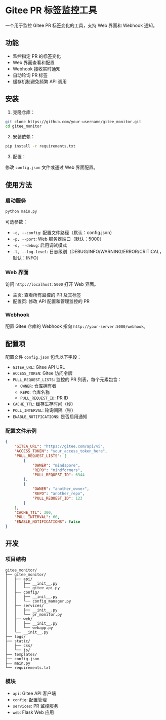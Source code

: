 # Gitee PR 标签监控工具

一个用于监控 Gitee PR 标签变化的工具，支持 Web 界面和 Webhook 通知。

## 功能

- 监控指定 PR 的标签变化
- Web 界面查看和配置
- Webhook 接收实时通知
- 自动轮询 PR 标签
- 缓存机制避免频繁 API 调用

## 安装

1. 克隆仓库：

```bash
git clone https://github.com/your-username/gitee_monitor.git
cd gitee_monitor
```

2. 安装依赖：

```bash
pip install -r requirements.txt
```

3. 配置：

修改 `config.json` 文件或通过 Web 界面配置。

## 使用方法

### 启动服务

```bash
python main.py
```

可选参数：
- `-c, --config`: 配置文件路径（默认：config.json）
- `-p, --port`: Web 服务器端口（默认：5000）
- `-d, --debug`: 启用调试模式
- `-l, --log-level`: 日志级别（DEBUG/INFO/WARNING/ERROR/CRITICAL，默认：INFO）

### Web 界面

访问 `http://localhost:5000` 打开 Web 界面。

- 主页: 查看所有监控的 PR 及其标签
- 配置页: 修改 API 配置和管理监控的 PR

### Webhook

配置 Gitee 仓库的 Webhook 指向 `http://your-server:5000/webhook`。

## 配置项

配置文件 `config.json` 包含以下字段：

- `GITEA_URL`: Gitee API URL
- `ACCESS_TOKEN`: Gitee 访问令牌
- `PULL_REQUEST_LISTS`: 监控的 PR 列表，每个元素包含：
  - `OWNER`: 仓库拥有者
  - `REPO`: 仓库名称
  - `PULL_REQUEST_ID`: PR ID
- `CACHE_TTL`: 缓存生存时间（秒）
- `POLL_INTERVAL`: 轮询间隔（秒）
- `ENABLE_NOTIFICATIONS`: 是否启用通知

### 配置文件示例

```json
{
    "GITEA_URL": "https://gitee.com/api/v5",
    "ACCESS_TOKEN": "your_access_token_here",
    "PULL_REQUEST_LISTS": [
        {
            "OWNER": "mindspore",
            "REPO": "mindformers",
            "PULL_REQUEST_ID": 6344
        },
        {
            "OWNER": "another_owner",
            "REPO": "another_repo",
            "PULL_REQUEST_ID": 123
        }
    ],
    "CACHE_TTL": 300,
    "POLL_INTERVAL": 60,
    "ENABLE_NOTIFICATIONS": false
}
```

## 开发

### 项目结构

```
gitee_monitor/
├── gitee_monitor/
│   ├── api/
│   │   ├── __init__.py
│   │   └── gitee_api.py
│   ├── config/
│   │   ├── __init__.py
│   │   └── config_manager.py
│   ├── services/
│   │   ├── __init__.py
│   │   └── pr_monitor.py
│   ├── web/
│   │   ├── __init__.py
│   │   └── webapp.py
│   └── __init__.py
├── logs/
├── static/
│   ├── css/
│   └── js/
├── templates/
├── config.json
├── main.py
└── requirements.txt
```

### 模块

- `api`: Gitee API 客户端
- `config`: 配置管理
- `services`: PR 监控服务
- `web`: Flask Web 应用
